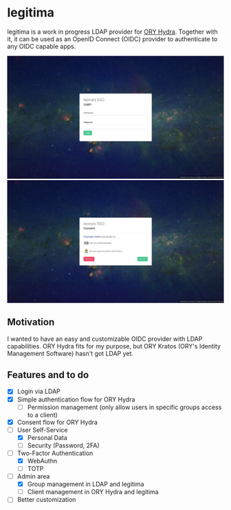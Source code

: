 # legitima

legitima is a work in progress LDAP provider for [ORY Hydra](https://www.ory.sh/hydra/). Together with it, it can be used as an OpenID Connect (OIDC) provider to authenticate to any OIDC capable apps. 

![](_readme/image-login.jpg)
![](_readme/image-consent.jpg)

## Motivation
I wanted to have an easy and customizable OIDC provider with LDAP capabilities. ORY Hydra fits for my purpose, but ORY Kratos (ORY's Identity Management Software) hasn't got LDAP yet.

## Features and to do
- [x] Login via LDAP
- [x] Simple authentication flow for ORY Hydra
  - [ ] Permission management (only allow users in specific groups access to a client)
- [x] Consent flow for ORY Hydra
- [ ] User Self-Service
  - [x] Personal Data
  - [ ] Security (Password, 2FA)
- [ ] Two-Factor Authentication
  - [x] WebAuthn
  - [ ] TOTP
- [ ] Admin area
  - [x] Group management in LDAP and legitima
  - [ ] Client management in ORY Hydra and legitima
- [ ] Better customization
